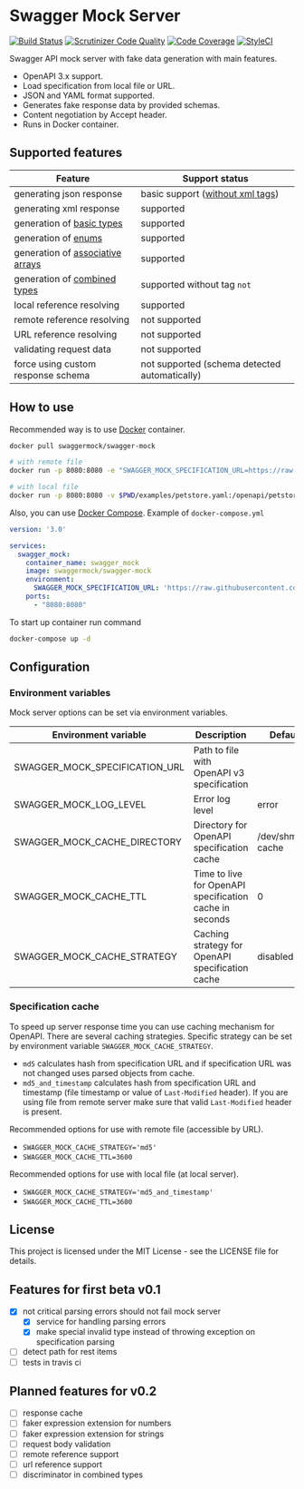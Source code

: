 # Swagger Mock Server

[![Build Status](https://travis-ci.org/swagger-mock/swagger-mock.svg?branch=master)](https://travis-ci.org/swagger-mock/swagger-mock)
[![Scrutinizer Code Quality](https://scrutinizer-ci.com/g/swagger-mock/swagger-mock/badges/quality-score.png?b=master)](https://scrutinizer-ci.com/g/swagger-mock/swagger-mock/?branch=master)
[![Code Coverage](https://scrutinizer-ci.com/g/swagger-mock/swagger-mock/badges/coverage.png?b=master)](https://scrutinizer-ci.com/g/swagger-mock/swagger-mock/?branch=master)
[![StyleCI](https://github.styleci.io/repos/145602302/shield?branch=master)](https://github.styleci.io/repos/145602302)

Swagger API mock server with fake data generation with main features.

* OpenAPI 3.x support.
* Load specification from local file or URL.
* JSON and YAML format supported.
* Generates fake response data by provided schemas.
* Content negotiation by Accept header.
* Runs in Docker container.

## Supported features

| Feature | Support status |
| --- | --- |
| generating json response | basic support ([without xml tags](https://swagger.io/docs/specification/data-models/representing-xml/)) |
| generating xml response | supported |
| generation of [basic types](https://swagger.io/docs/specification/data-models/data-types/) | supported |
| generation of [enums](https://swagger.io/docs/specification/data-models/enums/) | supported |
| generation of [associative arrays](https://swagger.io/docs/specification/data-models/dictionaries/) | supported |
| generation of [combined types](https://swagger.io/docs/specification/data-models/oneof-anyof-allof-not/) | supported without tag `not` |
| local reference resolving | supported |
| remote reference resolving | not supported |
| URL reference resolving | not supported |
| validating request data | not supported |
| force using custom response schema | not supported (schema detected automatically) |

## How to use

Recommended way is to use [Docker](https://www.docker.com/) container.

```bash
docker pull swaggermock/swagger-mock

# with remote file
docker run -p 8080:8080 -e "SWAGGER_MOCK_SPECIFICATION_URL=https://raw.githubusercontent.com/OAI/OpenAPI-Specification/master/examples/v3.0/petstore.yaml" --rm swaggermock/swagger-mock

# with local file
docker run -p 8080:8080 -v $PWD/examples/petstore.yaml:/openapi/petstore.yaml -e "SWAGGER_MOCK_SPECIFICATION_URL=/openapi/petstore.yaml" --rm swaggermock/swagger-mock
```

Also, you can use [Docker Compose](https://docs.docker.com/compose/). Example of `docker-compose.yml`

```yaml
version: '3.0'

services:
  swagger_mock:
    container_name: swagger_mock
    image: swaggermock/swagger-mock
    environment:
      SWAGGER_MOCK_SPECIFICATION_URL: 'https://raw.githubusercontent.com/OAI/OpenAPI-Specification/master/examples/v3.0/petstore.yaml'
    ports:
      - "8080:8080"
```

To start up container run command

```bash
docker-compose up -d
```

## Configuration

### Environment variables

Mock server options can be set via environment variables.

| Environment variable | Description | Default value | Possible values |
| --- | --- | --- | --- |
| SWAGGER_MOCK_SPECIFICATION_URL | Path to file with OpenAPI v3 specification|  | Any valid URL or path to file |
| SWAGGER_MOCK_LOG_LEVEL | Error log level | error | error, warning, info, debug |
| SWAGGER_MOCK_CACHE_DIRECTORY | Directory for OpenAPI specification cache | /dev/shm/openapi-cache | Any valid path |
| SWAGGER_MOCK_CACHE_TTL | Time to live for OpenAPI specification cache in seconds | 0 | Positive integer |
| SWAGGER_MOCK_CACHE_STRATEGY | Caching strategy for OpenAPI specification cache | disabled | disabled, md5, md5_and_timestamp |

### Specification cache

To speed up server response time you can use caching mechanism for OpenAPI. There are several caching strategies. Specific strategy can be set by environment variable `SWAGGER_MOCK_CACHE_STRATEGY`.

* `md5` calculates hash from specification URL and if specification URL was not changed uses parsed objects from cache.
* `md5_and_timestamp` calculates hash from specification URL and timestamp (file timestamp or value of `Last-Modified` header). If you are using file from remote server make sure that valid `Last-Modified` header is present. 

Recommended options for use with remote file (accessible by URL).

* `SWAGGER_MOCK_CACHE_STRATEGY='md5'`
* `SWAGGER_MOCK_CACHE_TTL=3600`

Recommended options for use with local file (at local server).

* `SWAGGER_MOCK_CACHE_STRATEGY='md5_and_timestamp'`
* `SWAGGER_MOCK_CACHE_TTL=3600`

## License

This project is licensed under the MIT License - see the LICENSE file for details.

## Features for first beta v0.1

* [x] not critical parsing errors should not fail mock server
  * [x] service for handling parsing errors
  * [x] make special invalid type instead of throwing exception on specification parsing
* [ ] detect path for rest items
* [ ] tests in travis ci

## Planned features for v0.2

* [ ] response cache
* [ ] faker expression extension for numbers
* [ ] faker expression extension for strings
* [ ] request body validation
* [ ] remote reference support
* [ ] url reference support
* [ ] discriminator in combined types
